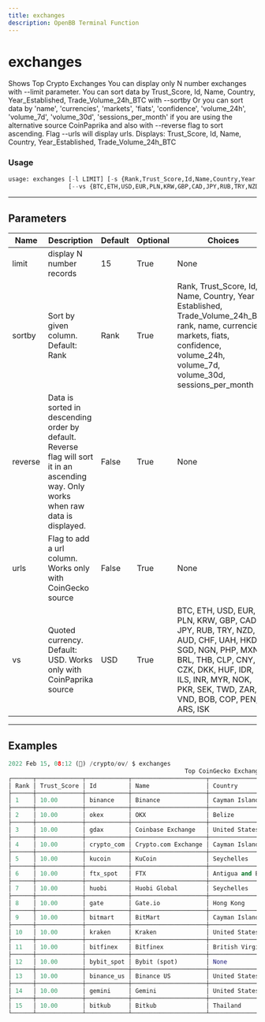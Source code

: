 ```yaml
---
title: exchanges
description: OpenBB Terminal Function
---
```


# exchanges

Shows Top Crypto Exchanges You can display only N number exchanges with --limit parameter. You can sort data by Trust_Score, Id, Name, Country, Year_Established, Trade_Volume_24h_BTC with --sortby Or you can sort data by 'name', 'currencies', 'markets', 'fiats', 'confidence', 'volume_24h', 'volume_7d', 'volume_30d', 'sessions_per_month' if you are using the alternative source CoinPaprika and also with --reverse flag to sort ascending. Flag --urls will display urls. Displays: Trust_Score, Id, Name, Country, Year_Established, Trade_Volume_24h_BTC

### Usage 
```python
usage: exchanges [-l LIMIT] [-s {Rank,Trust_Score,Id,Name,Country,Year Established,Trade_Volume_24h_BTC,rank,name,currencies,markets,fiats,confidence,volume_24h,volume_7d,volume_30d,sessions_per_month}] [-r] [-u]
                 [--vs {BTC,ETH,USD,EUR,PLN,KRW,GBP,CAD,JPY,RUB,TRY,NZD,AUD,CHF,UAH,HKD,SGD,NGN,PHP,MXN,BRL,THB,CLP,CNY,CZK,DKK,HUF,IDR,ILS,INR,MYR,NOK,PKR,SEK,TWD,ZAR,VND,BOB,COP,PEN,ARS,ISK}]
```

---
## Parameters

| Name | Description | Default | Optional | Choices |
| ---- | ----------- | ------- | -------- | ------- |
| limit | display N number records | 15 | True | None |
| sortby | Sort by given column. Default: Rank | Rank | True | Rank, Trust_Score, Id, Name, Country, Year Established, Trade_Volume_24h_BTC, rank, name, currencies, markets, fiats, confidence, volume_24h, volume_7d, volume_30d, sessions_per_month |
| reverse | Data is sorted in descending order by default. Reverse flag will sort it in an ascending way. Only works when raw data is displayed. | False | True | None |
| urls | Flag to add a url column. Works only with CoinGecko source | False | True | None |
| vs | Quoted currency. Default: USD. Works only with CoinPaprika source | USD | True | BTC, ETH, USD, EUR, PLN, KRW, GBP, CAD, JPY, RUB, TRY, NZD, AUD, CHF, UAH, HKD, SGD, NGN, PHP, MXN, BRL, THB, CLP, CNY, CZK, DKK, HUF, IDR, ILS, INR, MYR, NOK, PKR, SEK, TWD, ZAR, VND, BOB, COP, PEN, ARS, ISK |


---
## Examples

```python
2022 Feb 15, 08:12 (🦋) /crypto/ov/ $ exchanges
                                                  Top CoinGecko Exchanges
┌──────┬─────────────┬────────────┬─────────────────────┬────────────────────────┬──────────────────┬──────────────────────┐
│ Rank │ Trust_Score │ Id         │ Name                │ Country                │ Year_Established │ Trade_Volume_24h_BTC │
├──────┼─────────────┼────────────┼─────────────────────┼────────────────────────┼──────────────────┼──────────────────────┤
│ 1    │ 10.00       │ binance    │ Binance             │ Cayman Islands         │ 2017.00          │ 307450.76            │
├──────┼─────────────┼────────────┼─────────────────────┼────────────────────────┼──────────────────┼──────────────────────┤
│ 2    │ 10.00       │ okex       │ OKX                 │ Belize                 │ 2013.00          │ 80452.05             │
├──────┼─────────────┼────────────┼─────────────────────┼────────────────────────┼──────────────────┼──────────────────────┤
│ 3    │ 10.00       │ gdax       │ Coinbase Exchange   │ United States          │ 2012.00          │ 68358.93             │
├──────┼─────────────┼────────────┼─────────────────────┼────────────────────────┼──────────────────┼──────────────────────┤
│ 4    │ 10.00       │ crypto_com │ Crypto.com Exchange │ Cayman Islands         │ 2019.00          │ 60342.43             │
├──────┼─────────────┼────────────┼─────────────────────┼────────────────────────┼──────────────────┼──────────────────────┤
│ 5    │ 10.00       │ kucoin     │ KuCoin              │ Seychelles             │ 2014.00          │ 53539.44             │
├──────┼─────────────┼────────────┼─────────────────────┼────────────────────────┼──────────────────┼──────────────────────┤
│ 6    │ 10.00       │ ftx_spot   │ FTX                 │ Antigua and Barbuda    │ 2019.00          │ 40360.67             │
├──────┼─────────────┼────────────┼─────────────────────┼────────────────────────┼──────────────────┼──────────────────────┤
│ 7    │ 10.00       │ huobi      │ Huobi Global        │ Seychelles             │ 2013.00          │ 34851.50             │
├──────┼─────────────┼────────────┼─────────────────────┼────────────────────────┼──────────────────┼──────────────────────┤
│ 8    │ 10.00       │ gate       │ Gate.io             │ Hong Kong              │ None             │ 30159.12             │
├──────┼─────────────┼────────────┼─────────────────────┼────────────────────────┼──────────────────┼──────────────────────┤
│ 9    │ 10.00       │ bitmart    │ BitMart             │ Cayman Islands         │ 2017.00          │ 21782.37             │
├──────┼─────────────┼────────────┼─────────────────────┼────────────────────────┼──────────────────┼──────────────────────┤
│ 10   │ 10.00       │ kraken     │ Kraken              │ United States          │ 2011.00          │ 19819.63             │
├──────┼─────────────┼────────────┼─────────────────────┼────────────────────────┼──────────────────┼──────────────────────┤
│ 11   │ 10.00       │ bitfinex   │ Bitfinex            │ British Virgin Islands │ 2014.00          │ 13254.81             │
├──────┼─────────────┼────────────┼─────────────────────┼────────────────────────┼──────────────────┼──────────────────────┤
│ 12   │ 10.00       │ bybit_spot │ Bybit (spot)        │ None                   │ 2018.00          │ 7823.03              │
├──────┼─────────────┼────────────┼─────────────────────┼────────────────────────┼──────────────────┼──────────────────────┤
│ 13   │ 10.00       │ binance_us │ Binance US          │ United States          │ 2019.00          │ 7384.36              │
├──────┼─────────────┼────────────┼─────────────────────┼────────────────────────┼──────────────────┼──────────────────────┤
│ 14   │ 10.00       │ gemini     │ Gemini              │ United States          │ 2014.00          │ 2876.09              │
├──────┼─────────────┼────────────┼─────────────────────┼────────────────────────┼──────────────────┼──────────────────────┤
│ 15   │ 10.00       │ bitkub     │ Bitkub              │ Thailand               │ 2018.00          │ 2163.91              │
└──────┴─────────────┴────────────┴─────────────────────┴────────────────────────┴──────────────────┴──────────────────────┘
```

